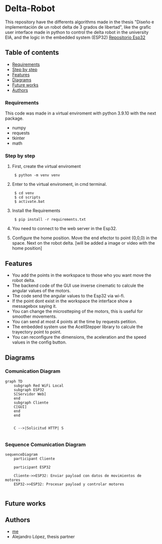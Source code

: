 # **Delta-Robot**
This repository have the differents algorithms made in the thesis "Diseño e implementación de un robot delta de 3 grados de libertad", like the grafic user interface made in python to control the delta robot in the university EIA, and the logic in the embedded system (ESP32) [Repositorio Esp32](https://github.com/JhonierNegrete10/Delta-Robot-Esp32)

## **Table of contents**
- [Requirements](#Requirements) 
- [Step by step](#Step-by-step)
- [Features](#Features)
- [Diagrams](#Diagrams)
- [Future works](#Future-works)
- [Authors](#Authors)

### **Requirements** 
This code was made in a virtual enviroment with python 3.9.10 with the next package. 
- numpy
- requests
- tkinter 
- math 

### **Step by step**
1. First, create the virtual enviroment
    
        $ python -m venv venv

2. Enter to the virtual enviroment, in cmd terminal. 

        $ cd venv 
        $ cd scripts 
        $ activate.bat 

3. Install the Requirements

        $ pip install -r requirements.txt


4. You need to connect to the web server in the Esp32.

5. Configure the home position. 
Move the end efector to point (0,0,0) in the space. Next on the robot delta. [will be added a image or video with the home position]

[comment]: <![Algorithm schema](./images/schema.jpg)"optional tittle"> 

## Features 
- You add the points in the workspace to those who you want move the robot delta. 
- The backend code of the GUI use inverse cinematic to calcule the angular values of the motors. 
- The code send the angular values to the Esp32 via wi-fi. 
- If the point dont exist in the workspace the interface show a messagebox saying it. 
- You can change the microstteping of the motors, this is useful for smoother movements. 
- You can send at most 4 points at the time by requests petition.
- The embedded system use the AcellStepper library to calcule the trayectory point to point. 
- You can reconfigure the dimensions, the aceleration and the speed values in the config button. 

[comment]: <## Best Practices>

## Diagrams
### Comunication Diagram 
```mermaid
graph TD
    subgraph Red WiFi Local
    subgraph ESP32
    S[Servidor Web]
    end
    subgraph Cliente
    C[GUI]
    end
    end
    

    C -->|Solicitud HTTP| S


```

### Sequence Comunication Diagram 

```mermaid 
sequenceDiagram
    participant Cliente
   
    participant ESP32

    Cliente->>ESP32: Enviar payload con datos de movimientos de motores
    ESP32->>ESP32: Procesar payload y controlar motores


```

## Future works 

## Authors 
- [me](https://github.com/JhonierNegrete10/)
- Alejandro López, thesis partner 